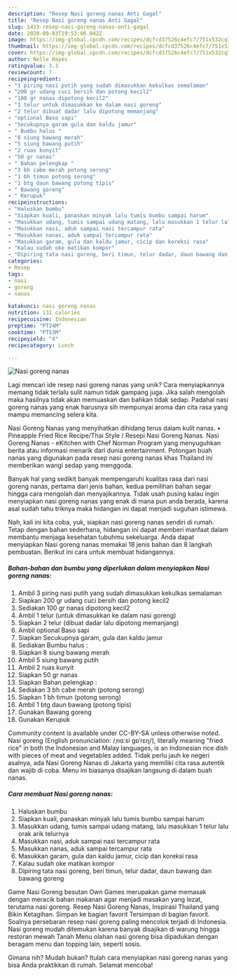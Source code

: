 ```yaml
---
description: "Resep Nasi goreng nanas Anti Gagal"
title: "Resep Nasi goreng nanas Anti Gagal"
slug: 1413-resep-nasi-goreng-nanas-anti-gagal
date: 2020-09-03T19:53:06.042Z
image: https://img-global.cpcdn.com/recipes/dcfcd37526c4efc7/751x532cq70/nasi-goreng-nanas-foto-resep-utama.jpg
thumbnail: https://img-global.cpcdn.com/recipes/dcfcd37526c4efc7/751x532cq70/nasi-goreng-nanas-foto-resep-utama.jpg
cover: https://img-global.cpcdn.com/recipes/dcfcd37526c4efc7/751x532cq70/nasi-goreng-nanas-foto-resep-utama.jpg
author: Nelle Hayes
ratingvalue: 3.3
reviewcount: 7
recipeingredient:
- "3 piring nasi putih yang sudah dimasukkan kekulkas semalaman"
- "200 gr udang cuci bersih dan potong kecil2"
- "100 gr nanas dipotong kecil2"
- "1 telur untuk dimasukkan ke dalam nasi goreng"
- "2 telur dibuat dadar lalu dipotong memanjang"
- "optional Baso sapi"
- "Secukupnya garam gula dan kaldu jamur"
- " Bumbu halus "
- "8 siung bawang merah"
- "5 siung bawang putih"
- "2 ruas kunyit"
- "50 gr nanas"
- " Bahan pelengkap "
- "3 bh cabe merah potong serong"
- "1 bh timun potong serong"
- "1 btg daun bawang potong tipis"
- " Bawang goreng"
- " Kerupuk"
recipeinstructions:
- "Haluskan bumbu"
- "Siapkan kuali, panaskan minyak lalu tumis bumbu sampai harum"
- "Masukkan udang, tumis sampai udang matang, lalu masukkan 1 telur lalu orak arik telurnya"
- "Masukkan nasi, aduk sampai nasi tercampur rata"
- "Masukkan nanas, aduk sampai tercampur rata"
- "Masukkan garam, gula dan kaldu jamur, cicip dan koreksi rasa"
- "Kalau sudah oke matikan kompor"
- "Dipiring tata nasi goreng, beri timun, telur dadar, daun bawang dan bawang goreng"
categories:
- Resep
tags:
- nasi
- goreng
- nanas

katakunci: nasi goreng nanas 
nutrition: 131 calories
recipecuisine: Indonesian
preptime: "PT24M"
cooktime: "PT53M"
recipeyield: "4"
recipecategory: Lunch

---
```



![Nasi goreng nanas](https://img-global.cpcdn.com/recipes/dcfcd37526c4efc7/751x532cq70/nasi-goreng-nanas-foto-resep-utama.jpg)

Lagi mencari ide resep nasi goreng nanas yang unik? Cara menyiapkannya memang tidak terlalu sulit namun tidak gampang juga. Jika salah mengolah maka hasilnya tidak akan memuaskan dan bahkan tidak sedap. Padahal nasi goreng nanas yang enak harusnya sih mempunyai aroma dan cita rasa yang mampu memancing selera kita.

Nasi Goreng Nanas yang menyihatkan dihidang terus dalam kulit nanas. • Pineapple Fried Rice Recipe/Thai Style / Resepi Nasi Goreng Nanas. Nasi Goreng Nanas - eKitchen with Chef Norman Program yang menyuguhkan berita atau informasi menarik dari dunia entertainment. Potongan buah nanas yang digunakan pada resep nasi goreng nanas khas Thailand ini memberikan wangi sedap yang menggoda.

Banyak hal yang sedikit banyak mempengaruhi kualitas rasa dari nasi goreng nanas, pertama dari jenis bahan, kedua pemilihan bahan segar hingga cara mengolah dan menyajikannya. Tidak usah pusing kalau ingin menyiapkan nasi goreng nanas yang enak di mana pun anda berada, karena asal sudah tahu triknya maka hidangan ini dapat menjadi suguhan istimewa.


Nah, kali ini kita coba, yuk, siapkan nasi goreng nanas sendiri di rumah. Tetap dengan bahan sederhana, hidangan ini dapat memberi manfaat dalam membantu menjaga kesehatan tubuhmu sekeluarga. Anda dapat menyiapkan Nasi goreng nanas memakai 18 jenis bahan dan 8 langkah pembuatan. Berikut ini cara untuk membuat hidangannya.

<!--inarticleads1-->

##### Bahan-bahan dan bumbu yang diperlukan dalam menyiapkan Nasi goreng nanas:

1. Ambil 3 piring nasi putih yang sudah dimasukkan kekulkas semalaman
1. Siapkan 200 gr udang cuci bersih dan potong kecil2
1. Sediakan 100 gr nanas dipotong kecil2
1. Ambil 1 telur (untuk dimasukkan ke dalam nasi goreng)
1. Siapkan 2 telur (dibuat dadar lalu dipotong memanjang)
1. Ambil optional Baso sapi
1. Siapkan Secukupnya garam, gula dan kaldu jamur
1. Sediakan  Bumbu halus :
1. Siapkan 8 siung bawang merah
1. Ambil 5 siung bawang putih
1. Ambil 2 ruas kunyit
1. Siapkan 50 gr nanas
1. Siapkan  Bahan pelengkap :
1. Sediakan 3 bh cabe merah (potong serong)
1. Siapkan 1 bh timun (potong serong)
1. Ambil 1 btg daun bawang (potong tipis)
1. Gunakan  Bawang goreng
1. Gunakan  Kerupuk


Community content is available under CC-BY-SA unless otherwise noted. Nasi goreng (English pronunciation: /ˌnɑːsi ɡɒˈrɛŋ/), literally meaning &#34;fried rice&#34; in both the Indonesian and Malay languages, is an Indonesian rice dish with pieces of meat and vegetables added. Tidak perlu jauh ke negeri asalnya, ada Nasi Goreng Nanas di Jakarta yang memiliki cita rasa autentik dan wajib di coba. Menu ini biasanya disajikan langsung di dalam buah nanas. 

<!--inarticleads2-->

##### Cara membuat Nasi goreng nanas:

1. Haluskan bumbu
1. Siapkan kuali, panaskan minyak lalu tumis bumbu sampai harum
1. Masukkan udang, tumis sampai udang matang, lalu masukkan 1 telur lalu orak arik telurnya
1. Masukkan nasi, aduk sampai nasi tercampur rata
1. Masukkan nanas, aduk sampai tercampur rata
1. Masukkan garam, gula dan kaldu jamur, cicip dan koreksi rasa
1. Kalau sudah oke matikan kompor
1. Dipiring tata nasi goreng, beri timun, telur dadar, daun bawang dan bawang goreng


Game Nasi Goreng besutan Own Games merupakan game memasak dengan meracik bahan makanan agar menjadi masakan yang lezat, terutama nasi goreng. Resep Nasi Goreng Nanas, Inspirasi Thailand yang Bikin Ketagihan. Simpan ke bagian favorit Tersimpan di bagian favorit. Soalnya persebaran resep nasi goreng paling mencolok terjadi di Indonesia. Nasi goreng mudah ditemukan karena banyak disajikan di warung hingga restoran mewah Tanah Menu olahan nasi goreng bisa dipadukan dengan beragam menu dan topping lain, seperti sosis. 

Gimana nih? Mudah bukan? Itulah cara menyiapkan nasi goreng nanas yang bisa Anda praktikkan di rumah. Selamat mencoba!

